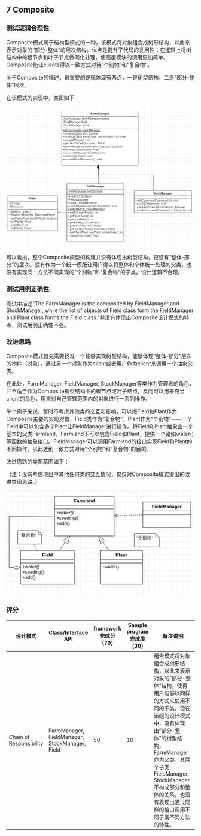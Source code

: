 ## 7 Composite

### 测试逻辑合理性

Composite模式属于结构型模式的一种，该模式将对象组合成树形结构，以此来表示对象的“部分-整体”的层次结构。优点是提升了代码的复用性；在逻辑上将树结构中的根节点和叶子节点做同化处理，使高层模块的调用更加简单。Composite能让clients得以一致方式对待“个别物”和“复合物”。

关于Composite的描述，最重要的逻辑体现有两点，一是树型结构，二是“部分-整体”层次。

在该模式的实现中，类图如下：

![Composite-0](img/Composite-0.png)



可以看出，整个Composite模型的构建并没有体现出树型结构，更没有“整体-部分”的层次。没有作为一个统一模版让用户得以将整体和个体统一处理的父类，也没有实现同一方法不同实现的“个别物”和“复合物”的子类。设计逻辑不合理。

### 测试用例正确性

测试中描述"The FarmManager is the composited by FieldManager and StockManager, while the list of objects of Field class form the FieldManager and Plant class forms the Field class."并没有体现出Composite设计模式的特点，测试用例正确性不强。

### 改进思路

Composite模式首先需要找准一个能够实现树型结构，能够体现“整体-部分”层次的物件（对象），通过另一个对象作为client或者用户作为client来调用一个抽象父类。

在此处，FarmManager, FieldManager, StockManager等类作为管理者的角色，并不适合作为Composite树型结构中的根节点或叶子结点，反而可以用来充当client的角色，用来对自己管辖范围内的对象进行一系列操作。

举个例子来说，暂时不考虑其他类的交互和影响，可以把Field和Plant作为Composite主要的实现对象，Field类作为“复合物”，Plant作为“个别物”——一个Field中可以包含多个Plant让FieldManager进行操作。将Field和Plant抽象出一个基本的父类Farmland，Farmland下可以包含Field和Plant，提供一个诸如water()等函数的抽象接口。FieldManager可以调用Farmland的接口实现Field和Plant的不同操作，以此达到一致方式对待“个别物”和“复合物”的目的。

改进思路的类图草图如下：

（注：没有考虑项目中其他任何类的交互情况，仅仅对Composite模式提出的改进类图思路。）

![Composite-1](img/Composite-1.png)

### 评分

| 设计模式                | Class/Interface API                            | framework完成分（70） | Sample program完成度（30） | 备注说明                                                     |
| ----------------------- | ---------------------------------------------- | --------------------- | -------------------------- | ------------------------------------------------------------ |
| Chain of Responsibility | FarmManager, FieldManager, StockManager, Field | 50                    | 10                         | 组合模式将对象组合成树形结构，以此来表示对象的“部分-整体“结构，使得用户能够以同样的方式来使用不同的子类。但在该组的设计模式中，没有体现出“部分-整体”的树型结构，FarmManager作为父类，其两个子类FieldManager, StockManager不构成部分和整体的关系，也没有表现出通过同样的接口调用不同子类不同方法的特性。 |